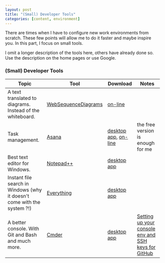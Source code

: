 ```yaml
---
layout: post
title: "(Small) Developer Tools"
categories: [content, environment]
---
```


There are times when I have to configure new work environments from scratch. These few points will allow me to do it faster and maybe inspire you.
In this part, I focus on small tools.

I omit a longer description of the tools here, others have already done so. Use the description on the home pages or use Google.

### (Small) Developer Tools

| Topic                                                                   | Tool                                                        | Download                                                                     | Notes                                                                                                                                                                    |
|-------------------------------------------------------------------------|-------------------------------------------------------------|------------------------------------------------------------------------------|--------------------------------------------------------------------------------------------------------------------------------------------------------------------------|
| A text translated to diagrams. Instead of the whiteboard.               | [WebSequenceDiagrams](https://www.websequencediagrams.com/) | [on-line](https://www.websequencediagrams.com/)                              |                                                                                                                                                                          |
| Task management.                                                        | [Asana](https://asana.com/)                                 | [desktop app](https://asana.com/download), [on-line](https://app.asana.com/) | the free version is enough for me                                                                                                                                        |
| Best text editor for Windows.                                           | [Notepad++](https://notepad-plus-plus.org/)                 | [desktop app](https://notepad-plus-plus.org/downloads/)                      |                                                                                                                                                                          |
| Instant file search in Windows (why it doesn't come with the system ?!) | [Everything](https://www.voidtools.com/)                    | [desktop app](https://www.voidtools.com/downloads/)                          |                                                                                                                                                                          |
| A better console. With Git and Bash and much more.                      | [Cmder](https://cmder.app/)                                 | [desktop app](https://github.com/cmderdev/cmder/releases/)                   | [Setting up your console env and SSH keys for GitHub](https://medium.com/@chrishullman/quick-and-dirty-setting-up-your-console-env-and-ssh-keys-for-github-6ccc76b30236) |
